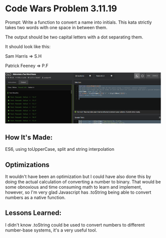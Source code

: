 # Code Wars Problem 3.11.19
Prompt:
Write a function to convert a name into initials. This kata strictly takes two words with one space in between them.

The output should be two capital letters with a dot separating them.

It should look like this:

Sam Harris => S.H

Patrick Feeney => P.F

![image](screenshot.png)

## How It's Made:

ES6, using toUpperCase, split and string interpolation

## Optimizations
It wouldn't have been an optimization but I could have also done this by doing the actual calculation of converting a number to binary. That would be some obnoxious and time consuming math to learn and implement, however, so I'm very glad Javascript has .toString being able to convert numbers as a native function.

## Lessons Learned:

I didn't know .toString could be used to convert numbers to different number-base systems, it's a very useful tool.
